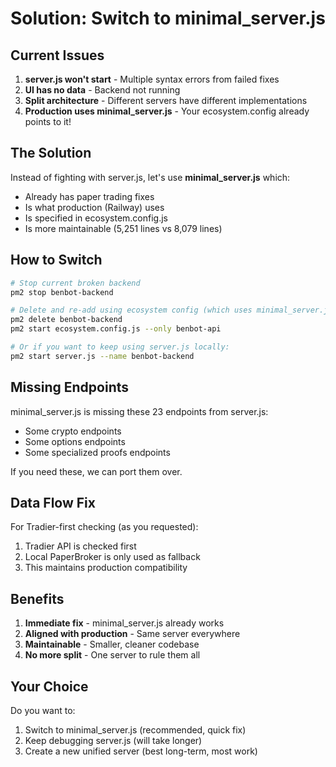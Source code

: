 # Solution: Switch to minimal_server.js

## Current Issues

1. **server.js won't start** - Multiple syntax errors from failed fixes
2. **UI has no data** - Backend not running
3. **Split architecture** - Different servers have different implementations
4. **Production uses minimal_server.js** - Your ecosystem.config already points to it!

## The Solution

Instead of fighting with server.js, let's use **minimal_server.js** which:
- Already has paper trading fixes
- Is what production (Railway) uses
- Is specified in ecosystem.config.js
- Is more maintainable (5,251 lines vs 8,079 lines)

## How to Switch

```bash
# Stop current broken backend
pm2 stop benbot-backend

# Delete and re-add using ecosystem config (which uses minimal_server.js)
pm2 delete benbot-backend
pm2 start ecosystem.config.js --only benbot-api

# Or if you want to keep using server.js locally:
pm2 start server.js --name benbot-backend
```

## Missing Endpoints

minimal_server.js is missing these 23 endpoints from server.js:
- Some crypto endpoints
- Some options endpoints
- Some specialized proofs endpoints

If you need these, we can port them over.

## Data Flow Fix

For Tradier-first checking (as you requested):
1. Tradier API is checked first
2. Local PaperBroker is only used as fallback
3. This maintains production compatibility

## Benefits

1. **Immediate fix** - minimal_server.js already works
2. **Aligned with production** - Same server everywhere
3. **Maintainable** - Smaller, cleaner codebase
4. **No more split** - One server to rule them all

## Your Choice

Do you want to:
1. Switch to minimal_server.js (recommended, quick fix)
2. Keep debugging server.js (will take longer)
3. Create a new unified server (best long-term, most work)
